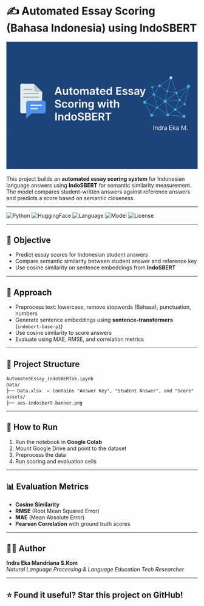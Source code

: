 # ✍️ Automated Essay Scoring (Bahasa Indonesia) using IndoSBERT

![Banner](assets/banner.png)

This project builds an **automated essay scoring system** for Indonesian language answers using **IndoSBERT** for semantic similarity measurement.  
The model compares student-written answers against reference answers and predicts a score based on semantic closeness.

---

![Python](https://img.shields.io/badge/Python-3.10+-blue?style=flat&logo=python&logoColor=white)
![HuggingFace](https://img.shields.io/badge/Transformer-IndoSBERT-orange?style=flat&logo=huggingface)
![Language](https://img.shields.io/badge/Language-Bahasa_Indonesia-red?style=flat)
![Model](https://img.shields.io/badge/Task-Automated_Essay_Scoring-purple?style=flat)
![License](https://img.shields.io/badge/License-MIT-lightgrey?style=flat)

---

## 🎯 Objective

- Predict essay scores for Indonesian student answers
- Compare semantic similarity between student answer and reference key
- Use cosine similarity on sentence embeddings from **IndoSBERT**

---

## 🧠 Approach

- Preprocess text: lowercase, remove stopwords (Bahasa), punctuation, numbers
- Generate sentence embeddings using **sentence-transformers** (`indobert-base-p1`)
- Use cosine similarity to score answers
- Evaluate using MAE, RMSE, and correlation metrics

---

## 📂 Project Structure

```
AutomatedEssay_indoSBERTok.ipynb
Data/
├── Data.xlsx  ← Contains "Answer Key", "Student Answer", and "Score"
assets/
├── aes-indosbert-banner.png
```

---

## 🚀 How to Run

1. Run the notebook in **Google Colab**
2. Mount Google Drive and point to the dataset
3. Preprocess the data
4. Run scoring and evaluation cells

---

## 📊 Evaluation Metrics

- **Cosine Similarity**
- **RMSE** (Root Mean Squared Error)
- **MAE** (Mean Absolute Error)
- **Pearson Correlation** with ground truth scores

---

## 👨‍💻 Author

**Indra Eka Mandriana S.Kom**  
_Natural Language Processing & Language Education Tech Researcher_

---

## ⭐ Found it useful? Star this project on GitHub!
